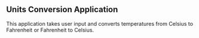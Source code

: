 ## Units Conversion Application

This application takes user input and converts 
temperatures from Celsius to Fahrenheit or Fahrenheit to Celsius. 
